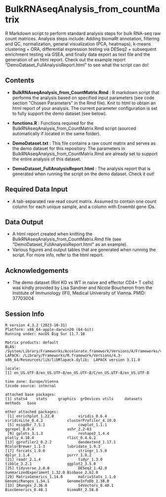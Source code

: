 # BulkRNAseqAnalysis_from_countMatrix
R Markdown script to perform standard analysis steps for bulk RNA-seq raw count matrices.  Analysis steps include: Adding biomaRt annotation, filtering and QC, normalization, general visualization (PCA, heatmaps), k-means clustering + ORA, differential expression testing via DESeq2 + subsequent enrichment testing via GSEA, and finally data export as text file and the generation of an html report.
Check out the example report "DemoDataset_FullAnalysisReport.html" to see what the script can do!


## Contents


- **BulkRNAseqAnalysis_from_CountMatrix.Rmd** : R markdown script that performs the analysis based on specified input parameters (see code section "Chosen Parameters" in the Rmd file). Knit to html to obtain an html report of your analysis. The current parameter configuration is set to fully support the demo dataset (see below). 

- **functions.R** : Functions required for the BulkRNAseqAnalysis_from_CountMatrix.Rmd script (sourced automatically if located in the same folder).

- **DemoDataset.txt** : This file contains a raw count matrix and serves as the demo dataset for this repository. The parameters in BulkRNAseqAnalysis_from_CountMatrix.Rmd are already set to support the entire analysis of this dataset.

- **DemoDataset_FullAnalysisReport.html** : The analysis report that is generated when running the script on the demo dataset. Check it out!



## Required Data Input 

- A tab-separated raw read count matrix. Assumed to contain one count column for each unique sample, and a column with Ensembl gene IDs.



## Data Output

- A html report created when knitting the BulkRNAseqAnalysis_from_CountMatrix.Rmd file (see "DemoDataset_FullAnalysisReport.html" as an example).
- Various figures and output tables that are generated when running the script. For more info, refer to the html report.



## Acknowledgements

- The demo dataset (Rinl KO vs WT in naive and effector CD4+ T cells) was kindly provided by Lisa Sandner and Nicole Boucheron from the Institute of Immunology (IFI), Medical University of Vienna. PMID: 37703004



## Session Info

```
R version 4.3.2 (2023-10-31)
Platform: x86_64-apple-darwin20 (64-bit)
Running under: macOS Big Sur 11.7.10

Matrix products: default
BLAS:   /System/Library/Frameworks/Accelerate.framework/Versions/A/Frameworks/vecLib.framework/Versions/A/libBLAS.dylib 
LAPACK: /Library/Frameworks/R.framework/Versions/4.3-x86_64/Resources/lib/libRlapack.dylib;  LAPACK version 3.11.0

locale:
[1] en_US.UTF-8/en_US.UTF-8/en_US.UTF-8/C/en_US.UTF-8/en_US.UTF-8

time zone: Europe/Vienna
tzcode source: internal

attached base packages:
[1] stats4    stats     graphics  grDevices utils     datasets  methods   base     

other attached packages:
 [1] enrichplot_1.22.0           viridis_0.6.4               viridisLite_0.4.2           clusterProfiler_4.10.0     
 [5] msigdbr_7.5.1               cowplot_1.1.1               ggrepel_0.9.4               ashr_2.2-63                
 [9] gplots_3.1.3                reshape2_1.4.4              plotly_4.10.4               rlist_0.4.6.2              
[13] gprofiler2_0.2.2            dendextend_1.17.1           RColorBrewer_1.1-3          lubridate_1.9.3            
[17] forcats_1.0.0               stringr_1.5.0               dplyr_1.1.4                 purrr_1.0.2                
[21] readr_2.1.4                 tidyr_1.3.0                 tibble_3.2.1                ggplot2_3.5.0              
[25] tidyverse_2.0.0             DESeq2_1.42.0               SummarizedExperiment_1.32.0 Biobase_2.62.0             
[29] MatrixGenerics_1.14.0       matrixStats_1.1.0           GenomicRanges_1.54.1        GenomeInfoDb_1.38.0        
[33] IRanges_2.36.0              S4Vectors_0.40.1            BiocGenerics_0.48.1         biomaRt_2.58.0      
```










